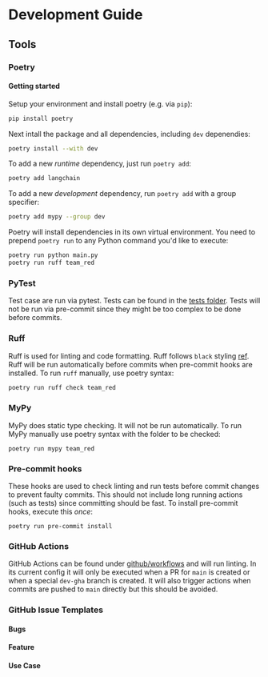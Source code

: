 # Development Guide

## Tools

### Poetry

#### Getting started

Setup your environment and install poetry (e.g. via `pip`):

```sh
pip install poetry
```

Next intall the package and all dependencies, including `dev` depenendies:

```sh
poetry install --with dev
```

To add a new *runtime* dependency, just run `poetry add`:

```sh
poetry add langchain
```

To add a new *development* dependency, run `poetry add` with a group specifier:

```sh
poetry add mypy --group dev
```

Poetry will install dependencies in its own virtual environment.
You need to prepend `poetry run` to any Python command you'd like to execute:

```sh
poetry run python main.py
poetry run ruff team_red
```

### PyTest

Test case are run via pytest. Tests can be found in the [tests folder](./tests).
Tests will not be run via pre-commit since they might be too complex to be done before commits.

### Ruff

Ruff is used for linting and code formatting.
Ruff follows `black` styling [ref](https://docs.astral.sh/ruff/faq/#is-the-ruff-linter-compatible-with-black).
Ruff will be run automatically before commits when pre-commit hooks are installed.
To run `ruff` manually, use poetry syntax:

```sh
poetry run ruff check team_red
```

### MyPy

MyPy does static type checking.
It will not be run automatically.
To run MyPy manually use poetry syntax with the folder to be checked:

```shell
poetry run mypy team_red
```

### Pre-commit hooks

These hooks are used to check linting and run tests before commit changes to prevent faulty commits.
This should not include long running actions (such as tests) since committing should be fast.
To install pre-commit hooks, execute this *once*:

```shell
poetry run pre-commit install
```

### GitHub Actions

GitHub Actions can be found under [github/workflows](./.github/workflows/) and will run linting.
In its current config it will only be executed when a PR for `main` is created or when a special `dev-gha` branch is created.
It will also trigger actions when commits are pushed to `main` directly but this should be avoided.

### GitHub Issue Templates

#### Bugs

#### Feature 

#### Use Case

